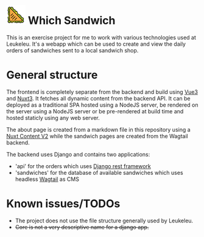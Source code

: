 
# <img src="./nuxt3/src/assets/sandwich.svg" width="50" height="50"> Which Sandwich
This is an exercise project for me to work with various technologies used at Leukeleu. It's a webapp which can be used to create and view the daily orders of sandwiches sent to a local sandwich shop.

# General structure
The frontend is completely separate from the backend and build using [Vue3](https://vuejs.org/) and [Nuxt3](https://nuxt.com/). It fetches all dynamic content from the backend API.
It can be deployed as a traditional SPA hosted using a NodeJS server, be rendered on the server using a NodeJS server or be pre-rendered at build time and hosted staticly using any web server.

The about page is created from a markdown file in this repository using a [Nuxt Content V2](https://content.nuxtjs.org/) while the sandwich pages are created from the Wagtail backend.

The backend uses Django and contains two applications:
 - 'api' for the orders which uses [Django rest framework](https://www.django-rest-framework.org/)
 - 'sandwiches' for the database of available sandwiches which uses headless [Wagtail](https://wagtail.org/) as CMS


# Known issues/TODOs
- The project does not use the file structure generally used by Leukeleu.
- ~~Core is not a very descriptive name for a django app.~~
